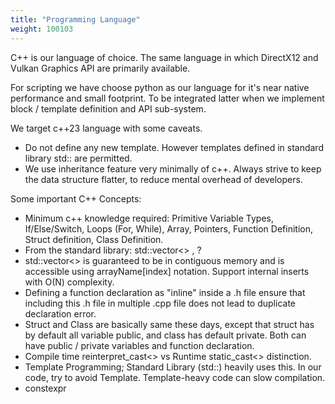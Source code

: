 ```yaml
---
title: "Programming Language"
weight: 100103
---
```


C++ is our language of choice. The same language in which DirectX12 and Vulkan Graphics API are primarily available.

For scripting we have choose python as our language for it's near native performance and small footprint. To be integrated latter when we implement block / template definition and API sub-system.


We target c++23 language with some caveats.
* Do not define any new template. However templates defined in standard library std:: are permitted.
* We use inheritance feature very minimally of c++. Always strive to keep the data structure flatter, to reduce mental overhead of developers.


Some important C++ Concepts:
* Minimum c++ knowledge required: Primitive Variable Types, If/Else/Switch, Loops (For, While), Array, Pointers, Function Definition, Struct definition, Class Definition.
* From the standard library: std::vector<> , ?
* std::vector<> is guaranteed to be in contiguous memory and is accessible using arrayName[index] notation. Support internal inserts with O(N) complexity.
* Defining a function declaration as "inline" inside a .h file ensure that including this .h file in multiple .cpp file does not lead to duplicate declaration error.
* Struct and Class are basically same these days, except that struct has by default all variable public, and class has default private. Both can have public / private variables and function declaration.
* Compile time reinterpret_cast<> vs Runtime static_cast<> distinction.
* Template Programming; Standard Library (std::) heavily uses this. In our code, try to avoid Template. Template-heavy code can slow compilation.
* constexpr
